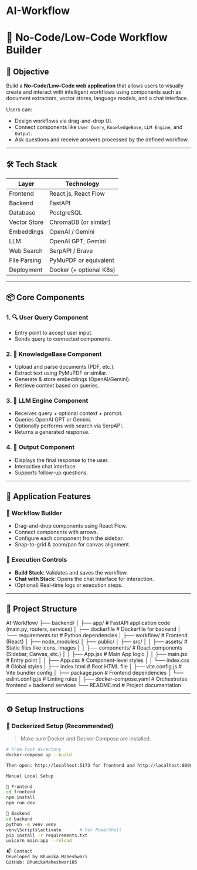 # AI-Workflow
# 🧠 No-Code/Low-Code Workflow Builder

## 🚀 Objective

Build a **No-Code/Low-Code web application** that allows users to visually create and interact with intelligent workflows using components such as document extractors, vector stores, language models, and a chat interface.

Users can:
- Design workflows via drag-and-drop UI.
- Connect components like `User Query`, `KnowledgeBase`, `LLM Engine`, and `Output`.
- Ask questions and receive answers processed by the defined workflow.

---

## 🛠️ Tech Stack

| Layer        | Technology              |
|-------------|--------------------------|
| Frontend    | React.js, React Flow     |
| Backend     | FastAPI                  |
| Database    | PostgreSQL               |
| Vector Store| ChromaDB (or similar)    |
| Embeddings  | OpenAI / Gemini          |
| LLM         | OpenAI GPT, Gemini       |
| Web Search  | SerpAPI / Brave          |
| File Parsing| PyMuPDF or equivalent    |
| Deployment  | Docker (+ optional K8s)  |

---

## 📦 Core Components

### 1. 🔍 User Query Component
- Entry point to accept user input.
- Sends query to connected components.

### 2. 📄 KnowledgeBase Component
- Upload and parse documents (PDF, etc.).
- Extract text using PyMuPDF or similar.
- Generate & store embeddings (OpenAI/Gemini).
- Retrieve context based on queries.

### 3. 🧠 LLM Engine Component
- Receives query + optional context + prompt.
- Queries OpenAI GPT or Gemini.
- Optionally performs web search via SerpAPI.
- Returns a generated response.

### 4. 💬 Output Component
- Displays the final response to the user.
- Interactive chat interface.
- Supports follow-up questions.

---

## 🧩 Application Features

### 🔧 Workflow Builder
- Drag-and-drop components using React Flow.
- Connect components with arrows.
- Configure each component from the sidebar.
- Snap-to-grid & zoom/pan for canvas alignment.

### 🧪 Execution Controls
- **Build Stack**: Validates and saves the workflow.
- **Chat with Stack**: Opens the chat interface for interaction.
- (Optional) Real-time logs or execution steps.

---

## 📁 Project Structure

AI-Workflow/
├── backend/
│   ├── app/                     # FastAPI application code (main.py, routers, services)
│   ├── dockerfile               # Dockerfile for backend
│   └── requirements.txt         # Python dependencies
│
├── workflow/                   # Frontend (React)
│   ├── node_modules/
│   ├── public/
│   ├── src/
│   │   ├── assets/             # Static files like icons, images
│   │   ├── components/         # React components (Sidebar, Canvas, etc.)
│   │   ├── App.jsx             # Main App logic
│   │   ├── main.jsx            # Entry point
│   │   ├── App.css             # Component-level styles
│   │   └── index.css           # Global styles
│   ├── index.html              # Root HTML file
│   ├── vite.config.js          # Vite bundler config
│   ├── package.json            # Frontend dependencies
│   └── eslint.config.js        # Linting rules
│
├── docker-compose.yaml         # Orchestrates frontend + backend services
└── README.md                   # Project documentation


---

## ⚙️ Setup Instructions

### 🐳 Dockerized Setup (Recommended)

> Make sure Docker and Docker Compose are installed.

```bash
# From root directory
docker-compose up --build

Then open: http://localhost:5173 for frontend and http://localhost:8000/docs for backend API.

Manual Local Setup

🔹 Frontend
cd frontend
npm install
npm run dev

🔹 Backend
cd backend
python -m venv venv
venv\Scripts\activate       # For PowerShell
pip install -r requirements.txt
uvicorn main:app --reload

📬 Contact
Developed by Bhumika Maheshwari
GitHub: BhumikaMaheshwari05
